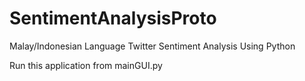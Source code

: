 # SentimentAnalysisProto
Malay/Indonesian Language Twitter Sentiment Analysis Using Python

Run this application from mainGUI.py
